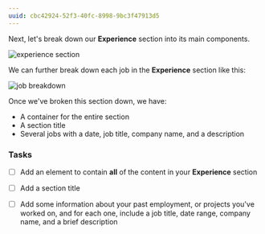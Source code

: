 ```yaml
---
uuid: cbc42924-52f3-40fc-8998-9bc3f47913d5
---
```


Next, let's break down our **Experience** section into its main components.

![experience section](https://cl.ly/1K1V2x3E1v2B/[c5b8983f62e430b17bc2571ddef73e82]_Image%202017-10-25%20at%207.38.23%20PM.png)

We can further break down each job in the **Experience** section like this:

![job breakdown](https://cl.ly/3b1A2M3d1X2P/[67ca99fc666b99992ca33dd14013caca]_Image%202017-10-25%20at%207.39.40%20PM.png)


Once we've broken this section down, we have:
- A container for the entire section
- A section title
- Several jobs with a date, job title, company name, and a description


### Tasks

- [ ] Add an element to contain **all** of the content in your **Experience** section
- [ ] Add a section title
- [ ] Add some information about your past employment, or projects you've worked on, and for each one, include a job title, date range, company name, and a brief description


<!-- When you have added the content for your experience section, your preview should look something like: -->
<!-- ![](https://cl.ly/3G34401u0Y16/Image%202017-09-25%20at%208.19.31%20PM.png) -->
